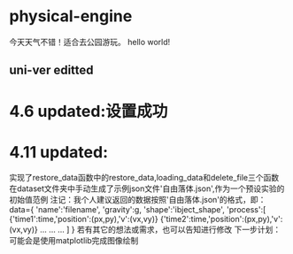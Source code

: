 # physical-engine
今天天气不错！适合去公园游玩。
hello world!
## uni-ver editted
# 4.6 updated:设置成功
# 4.11 updated:
实现了restore_data函数中的restore_data,loading_data和delete_file三个函数
在dataset文件夹中手动生成了示例json文件'自由落体.json',作为一个预设实验的初始值范例
注记：我个人建议返回的数据按照'自由落体.json'的格式，即：
data={
    'name':'filename',
    'gravity':g,
    'shape':'ibject_shape',
    'process':[
        {'time1':time,'position':(px,py),'v':(vx,vy)}
        {'time2':time,'position':(px,py),'v':(vx,vy)}
        …
        …
        …
    ]
}
若有其它的想法或需求，也可以告知进行修改
下一步计划：可能会是使用matplotlib完成图像绘制
